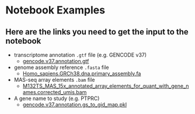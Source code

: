 # Notebook Examples
## Here are the links you need to get the input to the notebook
  - transcriptome annotation `.gtf` file (e.g. GENCODE v37)
    - [gencode.v37.annotation.gtf]()
  - genome assembly reference `.fasta` file
    - [Homo_sapiens.GRCh38.dna.primary_assembly.fa]()
  - MAS-seq array elements `.bam` file
    - [M132TS_MAS_15x_annotated_array_elements_for_quant_with_gene_names.corrected_umis.bam]()
  - A gene name to study (e.g. PTPRC)
    - [gencode.v37.annotation.gs_to_gid_map.pkl]()